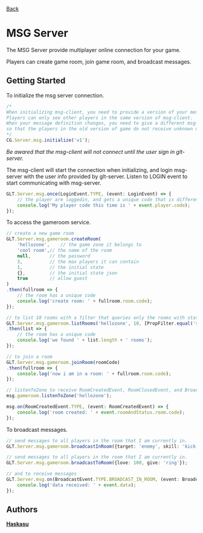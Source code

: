 <a href="cg://source/CG.Server/README.md" class="mat-raised-button mat-primary">Back</a>
# MSG Server

The MSG Server provide multiplayer online connection for your game.

Players can create game room, join game room, and broadcast messages.

## Getting Started

To initialize the msg server connection.
```typescript
/*
When initializing msg-client, you need to provide a version of your message system.
Players can only see other players in the same version of msg-client.
When your message definition changes, you need to give a different msg-version,
so that the players in the old version of game do not receive unknown messages.
*/
CG.Server.msg.initialize('v1');
```
*Be awared that the msg-client will not connect until the user sign in glt-server.*

The msg-client will start the connection when initializing, and login msg-server with
the user info provided by glt-server. Listen to LOGIN event to start communicating with
msg-server.

```typescript
GLT.Server.msg.once(LoginEvent.TYPE, (event: LoginEvent) => {
    // the player are loggedin, and gets a unique code that is different every time he plays the game
    console.log('My player code this time is ' + event.player.code);
});
```

To access the gameroom service.

```typescript
// create a new game room
GLT.Server.msg.gameroom.createRoom(
    'hellozone',    // the game zone it belongs to 
    'cool room',// the name of the room
    null,       // the password
    3,          // the max players it can contain
    1,          // the initial state
    {},         // the initial state json
    true        // allow guest
)
.then(fullroom => {
    // the room has a unique code
    console.log('create room: ' + fullroom.room.code);
});

// to list 10 rooms with a filter that queries only the rooms with state==1
GLT.Server.msg.gameroom.listRooms('hellozone', 10, [PropFilter.equal('state', 1)])
.then(list => {
    // the room has a unique code
    console.log('we found ' + list.length + ' rooms');
});

// to join a room
GLT.Server.msg.gameroom.joinRoom(roomCode)
.then(fullroom => {
    console.log('now i am in a room: ' + fullroom.room.code);
});

// listenToZone to receive RoomCreatedEvent, RoomClosedEvent, and BroadcastEvent.BROADCAST_TO_ZONE
msg.gameroom.listenToZone('hellozone');

msg.on(RoomCreatedEvent.TYPE, (event: RoomCreatedEvent) => {
    console.log('room created: ' + event.roomAndStatus.room.code);
});
```

To broadcast messages.

```typescript
// send messages to all players in the room that I am currently in.
GLT.Server.msg.gameroom.broadcastInRoom({target: 'enemy', skill: 'kick', damage: 100});

// send messages to all players in the room that I am currently in.
GLT.Server.msg.gameroom.broadcastToRoom({love: 100, give: 'ring'});

// and to receive messages
GLT.Server.msg.on(BroadcastEvent.TYPE.BROADCAST_IN_ROOM, (event: BroadcastEvent) => {
    console.log('data received: ' + event.data);
});
```

## Authors
**[Haskasu](/profile/Haskasu)**